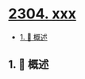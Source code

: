 # [2304. xxx](https://github.com/Tdahuyou/TNotes.leetcode/tree/main/notes/2304.%20xxx)

<!-- region:toc -->

- [1. 📝 概述](#1--概述)

<!-- endregion:toc -->

## 1. 📝 概述
